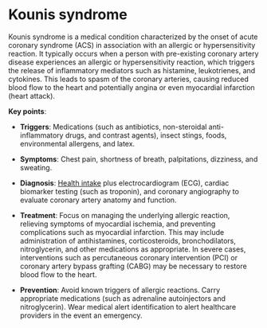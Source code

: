 <!--
source: gpt-3 + jph editing
tags: conditions
-->

# Kounis syndrome

Kounis syndrome is a medical condition characterized by the onset of acute coronary syndrome (ACS) in association with an allergic or hypersensitivity reaction. It typically occurs when a person with pre-existing coronary artery disease experiences an allergic or hypersensitivity reaction, which triggers the release of inflammatory mediators such as histamine, leukotrienes, and cytokines. This leads to spasm of the coronary arteries, causing reduced blood flow to the heart and potentially angina or even myocardial infarction (heart attack).

**Key points**:

* **Triggers**: Medications (such as antibiotics, non-steroidal anti-inflammatory drugs, and contrast agents), insect stings, foods, environmental allergens, and latex.
 
* **Symptoms**: Chest pain, shortness of breath, palpitations, dizziness, and sweating.

* **Diagnosis**: [Health intake](../health-intake/) plus electrocardiogram (ECG), cardiac biomarker testing (such as troponin), and coronary angiography to evaluate coronary artery anatomy and function.

* **Treatment**: Focus on managing the underlying allergic reaction, relieving symptoms of myocardial ischemia, and preventing complications such as myocardial infarction. This may include administration of antihistamines, corticosteroids, bronchodilators, nitroglycerin, and other medications as appropriate. In severe cases, interventions such as percutaneous coronary intervention (PCI) or coronary artery bypass grafting (CABG) may be necessary to restore blood flow to the heart.

* **Prevention**: Avoid known triggers of allergic reactions. Carry appropriate medications (such as adrenaline autoinjectors and nitroglycerin). Wear medical alert identification to alert healthcare providers in the event an emergency.
